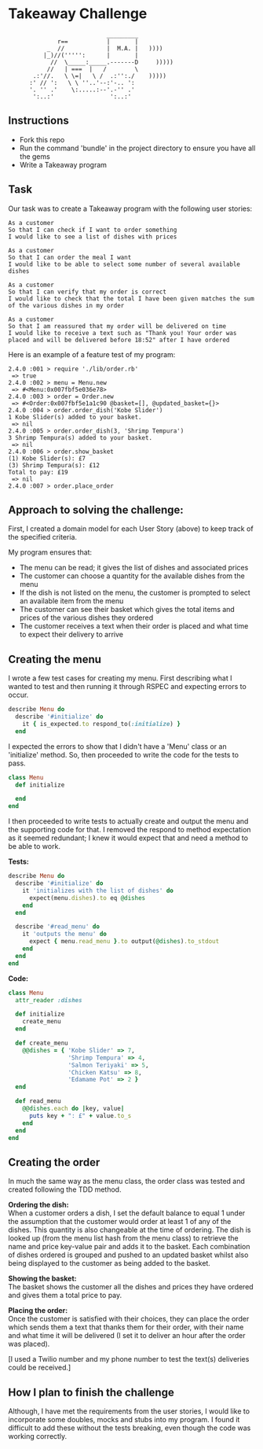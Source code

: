 Takeaway Challenge
==================
```
                            _________
              r==           |       |
           _  //            |  M.A. |   ))))
          |_)//(''''':      |       |
            //  \_____:_____.-------D     )))))
           //   | ===  |   /        \
       .:'//.   \ \=|   \ /  .:'':./    )))))
      :' // ':   \ \ ''..'--:'-.. ':
      '. '' .'    \:.....:--'.-'' .'
       ':..:'                ':..:'

 ```
Instructions
------------
* Fork this repo
* Run the command 'bundle' in the project directory to ensure you have all the gems
* Write a Takeaway program

Task
-----
Our task was to create a Takeaway program with the following user stories:

```
As a customer
So that I can check if I want to order something
I would like to see a list of dishes with prices

As a customer
So that I can order the meal I want
I would like to be able to select some number of several available dishes

As a customer
So that I can verify that my order is correct
I would like to check that the total I have been given matches the sum of the various dishes in my order

As a customer
So that I am reassured that my order will be delivered on time
I would like to receive a text such as "Thank you! Your order was placed and will be delivered before 18:52" after I have ordered
```

Here is an example of a feature test of my program:
```
2.4.0 :001 > require './lib/order.rb'
 => true
2.4.0 :002 > menu = Menu.new
 => #<Menu:0x007fbf5e036e78>
2.4.0 :003 > order = Order.new
 => #<Order:0x007fbf5e1a1c90 @basket=[], @updated_basket={}>
2.4.0 :004 > order.order_dish('Kobe Slider')
1 Kobe Slider(s) added to your basket.
 => nil
2.4.0 :005 > order.order_dish(3, 'Shrimp Tempura')
3 Shrimp Tempura(s) added to your basket.
 => nil
2.4.0 :006 > order.show_basket
(1) Kobe Slider(s): £7
(3) Shrimp Tempura(s): £12
Total to pay: £19
 => nil
2.4.0 :007 > order.place_order
```

Approach to solving the challenge:
----------------------------------

First, I created a domain model for each User Story (above) to keep track of the specified criteria.

My program ensures that:

* The menu can be read; it gives the list of dishes and associated prices
* The customer can choose a quantity for the available dishes from the menu
* If the dish is not listed on the menu, the customer is prompted to select an available item from the menu
* The customer can see their basket which gives the total items and prices of the various dishes they ordered
* The customer receives a text when their order is placed and what time to expect their delivery to arrive

Creating the menu
-----------------

I wrote a few test cases for creating my menu. First describing what I wanted to test and then running it through RSPEC and expecting errors to occur.

```ruby
describe Menu do
  describe '#initialize' do
    it { is_expected.to respond_to(:initialize) }
  end
```

I expected the errors to show that I didn't have a 'Menu' class or an 'initialize' method. So, then proceeded to write the code for the tests to pass.

```ruby
class Menu
  def initialize

  end
end
```
I then proceeded to write tests to actually create and output the menu and the supporting code for that. I removed the respond to method expectation as it seemed redundant; I knew it would expect that and need a method to be able to work.

**Tests:**  
```ruby
describe Menu do
  describe '#initialize' do
    it 'initializes with the list of dishes' do
      expect(menu.dishes).to eq @dishes
    end
  end

  describe '#read_menu' do
    it 'outputs the menu' do
      expect { menu.read_menu }.to output(@dishes).to_stdout
    end
  end
end
```

**Code:**  
```ruby
class Menu
  attr_reader :dishes

  def initialize
    create_menu
  end

  def create_menu
    @@dishes = { 'Kobe Slider' => 7,
                 'Shrimp Tempura' => 4,
                 'Salmon Teriyaki' => 5,
                 'Chicken Katsu' => 8,
                 'Edamame Pot' => 2 }
  end

  def read_menu
    @@dishes.each do |key, value|
      puts key + ": £" + value.to_s
    end
  end
end
```

Creating the order
------------------
In much the same way as the menu class, the order class was tested and created following the TDD method.


  **Ordering the dish:**  
  When a customer orders a dish, I set the default balance to equal 1 under the assumption that the customer would order at least 1 of any of the dishes. This quantity is also changeable at the time of ordering. The dish is looked up (from the menu list hash from the menu class) to retrieve the name and price key-value pair and adds it to the basket. Each combination of dishes ordered is grouped and pushed to an updated basket whilst also being displayed to the customer as being added to the basket.

  **Showing the basket:**  
  The basket shows the customer all the dishes and prices they have ordered and gives them a total price to pay.

  **Placing the order:**  
  Once the customer is satisfied with their choices, they can place the order which sends them a text that thanks them for their order, with their name and what time it will be delivered (I set it to deliver an hour after the order was placed).

  [I used a Twilio number and my phone number to test the text(s) deliveries could be received.]


How I plan to finish the challenge
----------------------------------
Although, I have met the requirements from the user stories, I would like to incorporate some doubles, mocks and stubs into my program. I found it difficult to add these without the tests breaking, even though the code was working correctly.
